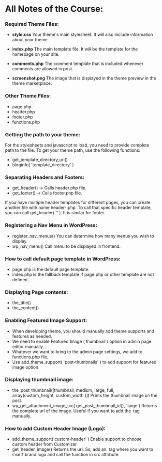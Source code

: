 # All Notes of the Course:  

### Required Theme Files:  

- **style.css**
  Your theme's main stylesheet. It will also include information about your theme.
- **index.php**
  The main template file. It will be the template for the homepage on your site.

- **comments.php**
  The comment template that is included whenever comments are allowed in post.

- **screenshot.png**
  The image that is displayed in the theme preview in the theme marketplace.


### Other Theme Files:
  
- page.php
- header.php
- footer.php
- functions.php

### Getting the path to your theme:
For the stylesheets and javascript to load, you need to provide complete path to the file. To get your theme path, use the following functions:
- get_template_directory_uri()
- bloginfo( 'template_directory' )

### Separating Headers and Footers:
- get_header() -> Calls header.php file.
- get_footer() -> Calls footer.php file.

If you have multiple header templates for different pages, you can create another file with name header-<slug>.php.
To call that specific header template, you can call get_header( '<slug>' ). It is similar for footer.

### Registering a Nav Menu in WordPress:
- register_nav_menus()
  You can determine how many menus you wish to display.
- wp_nav_menu()
  Call menu to be displayed in frontend.

### How to call default page template in WordPress:
- page.php is the default page template.
- index.php is the fallback template if page.php or other template are not defined.


### Displaying Page contents:
- the_title()
- the_content()

### Enabling Featured Image Support:
- When developing theme, you should manually add theme supports and features as needed.
- We need to enable Featured Image ( thumbnail ) option in admin page editor manually.
- Whatever we want to bring to the admin page settings, we add to functions.php file.
- Use add_theme_support( 'post-thumbnails' ) to add support for featured image option.

### Displaying thumbnail image:
- the_post_thumbnail([thumbnail, medium, large, full, array(custom_height, custom_width )])
  Prints the thumbnail image on the post.
- wp_get_attachment_image_src( get_post_thumbnail_id(), 'large')
  Returns the complete url of the image. Useful if you want to add the <img> tag manually.

### How to add Custom Header Image (Logo):
- add_theme_support('custom-header' )
  Enable support to choose custom header from Customizer.
- get_header_image()
  Returns the url. So, add an <img> tag where you want to insert brand logo and call the function in src attribute.